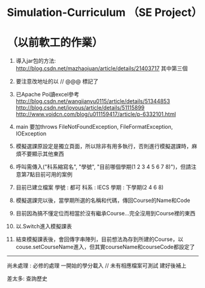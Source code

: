 # Simulation-Curriculum （SE Project）
# （以前軟工的作業）

1. 導入jar包的方法:
http://blog.csdn.net/mazhaojuan/article/details/21403717 其中第三個

2. 要注意改地址的以 // @@@ 標記了

3. 已Apache Poi讀excel參考
http://blog.csdn.net/wangjianyu0115/article/details/51344853
http://blog.csdn.net/joyous/article/details/51115899
http://www.voidcn.com/blog/u011159417/article/p-6332101.html

4. main 要加throws FileNotFoundException, FileFormatException, IOException 

5. 模擬選課原設定是獨立頁面，所以除非有用多執行，否則進行模擬選課時，麻煩不要顯示其他東西

6. 呼叫需傳入("科系縮寫名", "學號", "目前哪個學期(1 2 3 4 5 6 7 8)")，但請注意第7點目前可用的案例

7. 目前已建立檔案
學號 : 都可
科系 : IECS
學期 : 下學期(2 4 6 8)

8. 模擬選課完以後，當學期所選的名稱和代碼，傳回Course的Name和Code

9. 目前因為搞不懂定位而相當於沒有繼承Course...完全沒用到Course裡的東西

10. 以.Switch進入模擬課表

11. 結束模擬課表後，會回傳字串陣列，目前想法為存到所建的Course，以couse.setCourseName進入，但其實courseName和courseCode都設定了

-----------------------------------------------
尚未處理 : 
必修的處理 一開始的學分載入 // 未有相應檔案可測試 建好後補上


差太多:
查詢歷史
